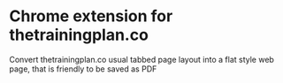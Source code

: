 # Chrome extension for thetrainingplan.co

Convert thetrainingplan.co usual tabbed page layout into a flat style web page, that is friendly to be saved as PDF
